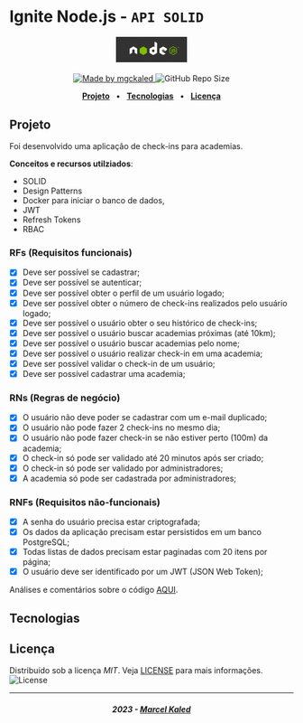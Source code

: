<!-- markdownlint-disable MD033 -->

# Ignite Node.js - `API SOLID`

<div align="center">
   <img alt="Node.js" src=".github/assets/nodejs-logo.jpg" width="25%"/>
</div>
<br>

<div align="center">
   <a href="https://github.com/mgckaled">
      <img alt="Made by mgckaled" src="https://img.shields.io/badge/made%20by-mgckaled-yellow">
   </a>
   <img alt="GitHub Repo Size" src="https://img.shields.io/github/repo-size/mgckaled/ignite-nodejs-api-solid>
   <img alt="GitHub Language Count" src="https://img.shields.io/github/languages/count/mgckaled/ignite-nodejs-api-solid>
</div>

<br>

<div align="center">

[**Projeto**](#projeto) &nbsp;&nbsp;**•**&nbsp;&nbsp;
[**Tecnologias**](#tecnologias) &nbsp;&nbsp;**•**&nbsp;&nbsp;
[**Licença**](#licença)

</div>

## Projeto

Foi desenvolvido uma aplicação de check-ins para academias.

**Conceitos e recursos utilziados**:

- SOLID
- Design Patterns
- Docker para iniciar o banco de dados,
- JWT
- Refresh Tokens
- RBAC

### RFs (Requisitos funcionais)

- [x] Deve ser possível se cadastrar;
- [x] Deve ser possível se autenticar;
- [x] Deve ser possível obter o perfil de um usuário logado;
- [x] Deve ser possível obter o número de check-ins realizados pelo usuário logado;
- [x] Deve ser possível o usuário obter o seu histórico de check-ins;
- [x] Deve ser possível o usuário buscar academias próximas (até 10km);
- [x] Deve ser possível o usuário buscar academias pelo nome;
- [x] Deve ser possível o usuário realizar check-in em uma academia;
- [x] Deve ser possível validar o check-in de um usuário;
- [x] Deve ser possível cadastrar uma academia;

### RNs (Regras de negócio)

- [x] O usuário não deve poder se cadastrar com um e-mail duplicado;
- [x] O usuário não pode fazer 2 check-ins no mesmo dia;
- [x] O usuário não pode fazer check-in se não estiver perto (100m) da academia;
- [x] O check-in só pode ser validado até 20 minutos após ser criado;
- [x] O check-in só pode ser validado por administradores;
- [x] A academia só pode ser cadastrada por administradores;

### RNFs (Requisitos não-funcionais)

- [x] A senha do usuário precisa estar criptografada;
- [x] Os dados da aplicação precisam estar persistidos em um banco PostgreSQL;
- [x] Todas listas de dados precisam estar paginadas com 20 itens por página;
- [x] O usuário deve ser identificado por um JWT (JSON Web Token);

Análises e comentários sobre o código [AQUI](/.github/docs/index.md).

## Tecnologias

## Licença

Distribuído sob a licença *MIT*. Veja [LICENSE](LICENSE) para mais informações.  <img alt="License" src="https://img.shields.io/static/v1?label=license&message=MIT&color=49AA26&labelColor=000000">

---

<h5 align="center">
  2023 - <a href="https://github.com/mgckaled/">Marcel Kaled</a>
</h5>
